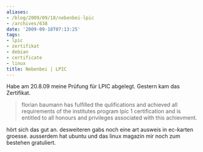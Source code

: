 ```yaml
---
aliases:
- /blog/2009/09/18/nebenbei-lpic
- /archives/638
date: '2009-09-18T07:13:25'
tags:
- lpic
- zertifikat
- debian
- certificate
- linux
title: Nebenbei | LPIC
---
```


Habe am 20.8.09 meine Prüfung für LPIC abgelegt. Gestern kam das
Zertifikat.

> florian baumann has fulfilled the qulifications and achieved all
> requirements of the institutes program lpic 1 certification and is
> entitled to all honours and privileges associated with this achievment.

hört sich das gut an. desweiteren gabs noch eine art ausweis in ec-karten
groesse. ausserdem hat ubuntu und das linux magazin mir noch zum bestehen
gratuliert.